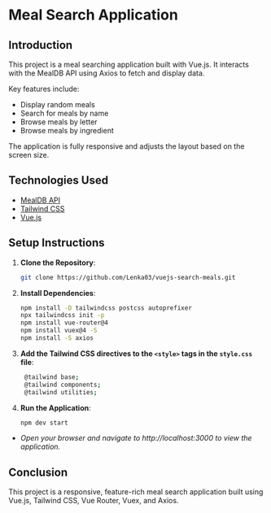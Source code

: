 # Meal Search Application

## Introduction

This project is a meal searching application built with Vue.js. It interacts with the MealDB API using Axios to fetch and display data.

Key features include:
- Display random meals
- Search for meals by name
- Browse meals by letter
- Browse meals by ingredient

The application is fully responsive and adjusts the layout based on the screen size.

## Technologies Used

- [MealDB API](https://www.themealdb.com/api.php)
- [Tailwind CSS](https://tailwindcss.com/docs/guides/vite)
- [Vue.js](https://vuejs.org/)

## Setup Instructions

1. **Clone the Repository**: 
   ```bash
   git clone https://github.com/Lenka03/vuejs-search-meals.git

2. **Install Dependencies**: 
   ```bash
   npm install -D tailwindcss postcss autoprefixer
   npx tailwindcss init -p
   npm install vue-router@4
   npm install vuex@4 -S
   npm install -S axios

3. **Add the Tailwind CSS directives to the `<style>` tags in the `style.css` file**: 
   ```bash
    @tailwind base;
    @tailwind components;
    @tailwind utilities;

4. **Run the Application**: 
   ```bash
   npm dev start
  - *Open your browser and navigate to http://localhost:3000 to view the application.*

## Conclusion
This project is a responsive, feature-rich meal search application built using Vue.js, Tailwind CSS, Vue Router, Vuex, and Axios.
